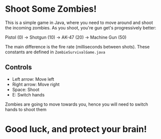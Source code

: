 # Shoot Some Zombies!

This is a simple game in Java, where you need to move around and shoot the incoming zombies.
As you shoot, you're gun get's progressively better:

Pistol (0) -> Shotgun (10) -> AK-47 (20) -> Machine Gun (50)

The main difference is the fire rate (milliseconds between shots). These constants are defined in `ZombieSurvivalGame.java`

## Controls

- Left arrow: Move left
- Right arrow: Move right
- Space: Shoot
- E: Switch hands

Zombies are going to move towards you, hence you will need to switch hands to shoot them

# Good luck, and protect your brain!
